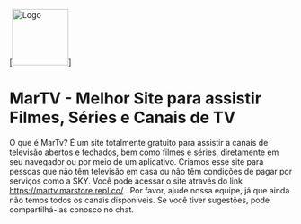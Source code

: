 [<img src="[url_da_imagem](https://cdn.discordapp.com/attachments/1023778230722891836/1096688582506336316/PNG-BRANCO.png)" alt="Logo" width="100" height="100">]



# MarTV - Melhor Site para assistir Filmes, Séries e Canais de TV 

O que é MarTv? É um site totalmente gratuito para assistir a canais de televisão abertos e fechados, bem como filmes e séries, diretamente em seu navegador ou por meio de um aplicativo. Criamos esse site para pessoas que não têm televisão em casa ou não têm condições de pagar por serviços como a SKY. Você pode acessar o site através do link https://martv.marstore.repl.co/ . Por favor, ajude nossa equipe, já que ainda não temos todos os canais disponíveis. Se você tiver sugestões, pode compartilhá-las conosco no chat.

